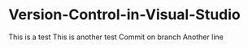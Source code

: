Version-Control-in-Visual-Studio
================================
This is a test
This is another test
Commit on branch
Another line